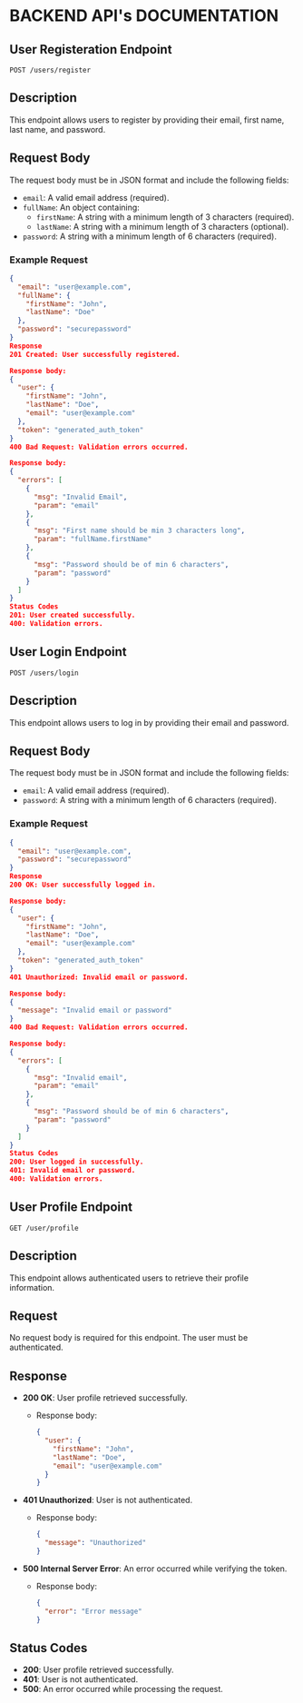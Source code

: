 # BACKEND API's DOCUMENTATION

## User Registeration Endpoint

`POST /users/register`

## Description

This endpoint allows users to register by providing their email, first name, last name, and password.

## Request Body

The request body must be in JSON format and include the following fields:

- `email`: A valid email address (required).
- `fullName`: An object containing:
  - `firstName`: A string with a minimum length of 3 characters (required).
  - `lastName`: A string with a minimum length of 3 characters (optional).
- `password`: A string with a minimum length of 6 characters (required).

### Example Request

```json
{
  "email": "user@example.com",
  "fullName": {
    "firstName": "John",
    "lastName": "Doe"
  },
  "password": "securepassword"
}
Response
201 Created: User successfully registered.

Response body:
{
  "user": {
    "firstName": "John",
    "lastName": "Doe",
    "email": "user@example.com"
  },
  "token": "generated_auth_token"
}
400 Bad Request: Validation errors occurred.

Response body:
{
  "errors": [
    {
      "msg": "Invalid Email",
      "param": "email"
    },
    {
      "msg": "First name should be min 3 characters long",
      "param": "fullName.firstName"
    },
    {
      "msg": "Password should be of min 6 characters",
      "param": "password"
    }
  ]
}
Status Codes
201: User created successfully.
400: Validation errors.
```

## User Login Endpoint

`POST /users/login`

## Description

This endpoint allows users to log in by providing their email and password.

## Request Body

The request body must be in JSON format and include the following fields:

- `email`: A valid email address (required).
- `password`: A string with a minimum length of 6 characters (required).

### Example Request

```json
{
  "email": "user@example.com",
  "password": "securepassword"
}
Response
200 OK: User successfully logged in.

Response body:
{
  "user": {
    "firstName": "John",
    "lastName": "Doe",
    "email": "user@example.com"
  },
  "token": "generated_auth_token"
}
401 Unauthorized: Invalid email or password.

Response body:
{
  "message": "Invalid email or password"
}
400 Bad Request: Validation errors occurred.

Response body:
{
  "errors": [
    {
      "msg": "Invalid email",
      "param": "email"
    },
    {
      "msg": "Password should be of min 6 characters",
      "param": "password"
    }
  ]
}
Status Codes
200: User logged in successfully.
401: Invalid email or password.
400: Validation errors.
```

## User Profile Endpoint

`GET /user/profile`

## Description

This endpoint allows authenticated users to retrieve their profile information.

## Request

No request body is required for this endpoint. The user must be authenticated.

## Response

- **200 OK**: User profile retrieved successfully.

  - Response body:
    ```json
    {
      "user": {
        "firstName": "John",
        "lastName": "Doe",
        "email": "user@example.com"
      }
    }
    ```

- **401 Unauthorized**: User is not authenticated.

  - Response body:
    ```json
    {
      "message": "Unauthorized"
    }
    ```

- **500 Internal Server Error**: An error occurred while verifying the token.
  - Response body:
    ```json
    {
      "error": "Error message"
    }
    ```

## Status Codes

- **200**: User profile retrieved successfully.
- **401**: User is not authenticated.
- **500**: An error occurred while processing the request.
